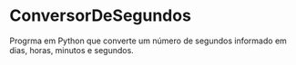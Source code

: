 # ConversorDeSegundos

Progrma em Python que converte um número de segundos informado em dias, horas, minutos e segundos.
